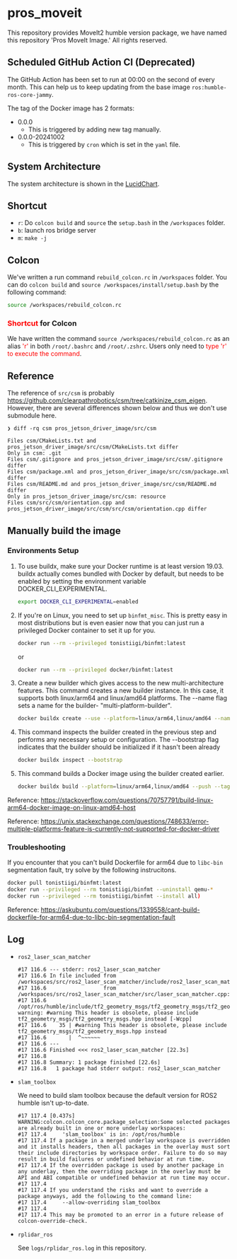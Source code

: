 # pros_moveit
This repository provides MoveIt2 humble version package, we have named this repository 'Pros MoveIt Image.' All rights reserved.



## Scheduled GitHub Action CI (Deprecated)

The GitHub Action has been set to run at 00:00 on the second of every month. This can help us to keep updating from the base image `ros:humble-ros-core-jammy`.

The tag of the Docker image has 2 formats:

- 0.0.0
  - This is triggered by adding new tag manually.
- 0.0.0-20241002
  - This is triggered by `cron` which is set in the `yaml` file.



## System Architecture

The system architecture is shown in the [LucidChart](https://lucid.app/lucidchart/521741b7-d1f5-44d3-a668-399a7c6a1aa1/edit?viewport_loc=-419%2C31%2C2560%2C1306%2CHWEp-vi-RSFO&invitationId=inv_5adc6c69-ef18-4193-9fe0-5a488a745e8c).



## Shortcut

- `r`: Do `colcon build` and `source` the `setup.bash` in the `/workspaces` folder.
- `b`: launch ros bridge server
- `m`: `make -j`



## Colcon

We've written a run command `rebuild_colcon.rc` in `/workspaces` folder. You can do `colcon build` and `source /workspaces/install/setup.bash` by the following command:

```bash
source /workspaces/rebuild_colcon.rc
```



### <font color=#FF0000>Shortcut</font> for Colcon

We have written the command `source /workspaces/rebuild_colcon.rc` as an alias <font color=#FF0000>'r'</font> in both `/root/.bashrc` and `/root/.zshrc`. Users only need to <font color=#FF0000>type 'r' to execute the command</font>.



## Reference

The reference of `src/csm` is probably https://github.com/clearpathrobotics/csm/tree/catkinize_csm_eigen. However, there are several differences shown below and thus we don't use submodule here.

```
❯ diff -rq csm pros_jetson_driver_image/src/csm

Files csm/CMakeLists.txt and pros_jetson_driver_image/src/csm/CMakeLists.txt differ
Only in csm: .git
Files csm/.gitignore and pros_jetson_driver_image/src/csm/.gitignore differ
Files csm/package.xml and pros_jetson_driver_image/src/csm/package.xml differ
Files csm/README.md and pros_jetson_driver_image/src/csm/README.md differ
Only in pros_jetson_driver_image/src/csm: resource
Files csm/src/csm/orientation.cpp and pros_jetson_driver_image/src/csm/src/csm/orientation.cpp differ
```



## Manually build the image

### Environments Setup

1. To use buildx, make sure your Docker runtime is at least version 19.03. buildx actually comes bundled with Docker by default, but needs to be enabled by setting the environment variable DOCKER_CLI_EXPERIMENTAL.

   ```bash
   export DOCKER_CLI_EXPERIMENTAL=enabled
   ```

2. If you're on Linux, you need to set up `binfmt_misc`. This is pretty easy in most distributions but is even easier now that you can just run a privileged Docker container to set it up for you.

   ```bash
   docker run --rm --privileged tonistiigi/binfmt:latest
   ```

   or

    ```bash
   docker run --rm --privileged docker/binfmt:latest
    ```

3. Create a new builder which gives access to the new multi-architecture features. This command creates a new builder instance. In this case, it supports both linux/arm64 and linux/amd64 platforms. The --name flag sets a name for the builder- "multi-platform-builder".

   ```bash
   docker buildx create --use --platform=linux/arm64,linux/amd64 --name multi-platform-builder
   ```

4. This command inspects the builder created in the previous step and performs any necessary setup or configuration. The --bootstrap flag indicates that the builder should be initialized if it hasn't been already

   ```bash
   docker buildx inspect --bootstrap
   ```

5. This command builds a Docker image using the builder created earlier.

   ```bash
   docker buildx build --platform=linux/arm64,linux/amd64 --push --tag ghcr.io/otischung/pros_ai_image:latest -f ./Dockerfile .
   ```


Reference: https://stackoverflow.com/questions/70757791/build-linux-arm64-docker-image-on-linux-amd64-host

Reference: https://unix.stackexchange.com/questions/748633/error-multiple-platforms-feature-is-currently-not-supported-for-docker-driver



### Troubleshooting

If you encounter that you can't build Dockerfile for arm64 due to `libc-bin` segmentation fault, try solve by the following instrucitons.

```bash
docker pull tonistiigi/binfmt:latest
docker run --privileged --rm tonistiigi/binfmt --uninstall qemu-*
docker run --privileged --rm tonistiigi/binfmt --install all)
```

Reference: https://askubuntu.com/questions/1339558/cant-build-dockerfile-for-arm64-due-to-libc-bin-segmentation-fault



## Log

- `ros2_laser_scan_matcher`

  ```
  #17 116.6 --- stderr: ros2_laser_scan_matcher
  #17 116.6 In file included from /workspaces/src/ros2_laser_scan_matcher/include/ros2_laser_scan_matcher/laser_scan_matcher.h:47,
  #17 116.6                  from /workspaces/src/ros2_laser_scan_matcher/src/laser_scan_matcher.cpp:38:
  #17 116.6 /opt/ros/humble/include/tf2_geometry_msgs/tf2_geometry_msgs/tf2_geometry_msgs.h:35:2: warning: #warning This header is obsolete, please include tf2_geometry_msgs/tf2_geometry_msgs.hpp instead [-Wcpp]
  #17 116.6    35 | #warning This header is obsolete, please include tf2_geometry_msgs/tf2_geometry_msgs.hpp instead
  #17 116.6       |  ^~~~~~~
  #17 116.6 ---
  #17 116.6 Finished <<< ros2_laser_scan_matcher [22.3s]
  #17 116.8 
  #17 116.8 Summary: 1 package finished [22.6s]
  #17 116.8   1 package had stderr output: ros2_laser_scan_matcher
  ```

  

- `slam_toolbox`

  We need to build slam toolbox because the default version for ROS2 humble isn't up-to-date.

  ```
  #17 117.4 [0.437s] WARNING:colcon.colcon_core.package_selection:Some selected packages are already built in one or more underlay workspaces:
  #17 117.4 	'slam_toolbox' is in: /opt/ros/humble
  #17 117.4 If a package in a merged underlay workspace is overridden and it installs headers, then all packages in the overlay must sort their include directories by workspace order. Failure to do so may result in build failures or undefined behavior at run time.
  #17 117.4 If the overridden package is used by another package in any underlay, then the overriding package in the overlay must be API and ABI compatible or undefined behavior at run time may occur.
  #17 117.4 
  #17 117.4 If you understand the risks and want to override a package anyways, add the following to the command line:
  #17 117.4 	--allow-overriding slam_toolbox
  #17 117.4 
  #17 117.4 This may be promoted to an error in a future release of colcon-override-check.
  ```



- `rplidar_ros`

  See `logs/rplidar_ros.log` in this repository.


